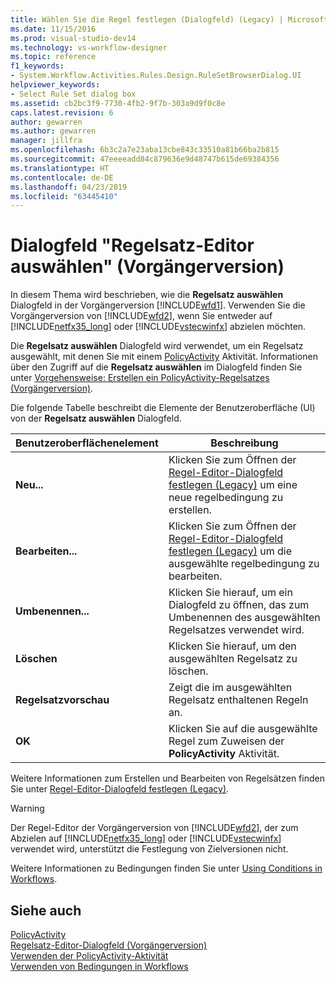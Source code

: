 ```yaml
---
title: Wählen Sie die Regel festlegen (Dialogfeld) (Legacy) | Microsoft-Dokumentation
ms.date: 11/15/2016
ms.prod: visual-studio-dev14
ms.technology: vs-workflow-designer
ms.topic: reference
f1_keywords:
- System.Workflow.Activities.Rules.Design.RuleSetBrowserDialog.UI
helpviewer_keywords:
- Select Rule Set dialog box
ms.assetid: cb2bc3f9-7730-4fb2-9f7b-303a9d9f0c8e
caps.latest.revision: 6
author: gewarren
ms.author: gewarren
manager: jillfra
ms.openlocfilehash: 6b3c2a7e23aba13cbe843c33510a81b66ba2b815
ms.sourcegitcommit: 47eeeeadd84c879636e9d48747b615de69384356
ms.translationtype: HT
ms.contentlocale: de-DE
ms.lasthandoff: 04/23/2019
ms.locfileid: "63445410"
---
```

# <a name="select-rule-set-dialog-box-legacy"></a>Dialogfeld "Regelsatz-Editor auswählen" (Vorgängerversion)
In diesem Thema wird beschrieben, wie die **Regelsatz auswählen** Dialogfeld in der Vorgängerversion [!INCLUDE[wfd1](../includes/wfd1-md.md)]. Verwenden Sie die Vorgängerversion von [!INCLUDE[wfd2](../includes/wfd2-md.md)], wenn Sie entweder auf [!INCLUDE[netfx35_long](../includes/netfx35-long-md.md)] oder [!INCLUDE[vstecwinfx](../includes/vstecwinfx-md.md)] abzielen möchten.  
  
 Die **Regelsatz auswählen** Dialogfeld wird verwendet, um ein Regelsatz ausgewählt, mit denen Sie mit einem [PolicyActivity](http://go.microsoft.com/fwlink?LinkID=65019) Aktivität. Informationen über den Zugriff auf die **Regelsatz auswählen** im Dialogfeld finden Sie unter [Vorgehensweise: Erstellen ein PolicyActivity-Regelsatzes (Vorgängerversion)](../workflow-designer/how-to-create-a-policyactivity-rule-set-legacy.md).  
  
 Die folgende Tabelle beschreibt die Elemente der Benutzeroberfläche (UI) von der **Regelsatz auswählen** Dialogfeld.  
  
|Benutzeroberflächenelement|Beschreibung|  
|----------------|-----------------|  
|**Neu...**|Klicken Sie zum Öffnen der [Regel-Editor-Dialogfeld festlegen (Legacy)](../workflow-designer/rule-set-editor-dialog-box-legacy.md) um eine neue regelbedingung zu erstellen.|  
|**Bearbeiten...**|Klicken Sie zum Öffnen der [Regel-Editor-Dialogfeld festlegen (Legacy)](../workflow-designer/rule-set-editor-dialog-box-legacy.md) um die ausgewählte regelbedingung zu bearbeiten.|  
|**Umbenennen...**|Klicken Sie hierauf, um ein Dialogfeld zu öffnen, das zum Umbenennen des ausgewählten Regelsatzes verwendet wird.|  
|**Löschen**|Klicken Sie hierauf, um den ausgewählten Regelsatz zu löschen.|  
|**Regelsatzvorschau**|Zeigt die im ausgewählten Regelsatz enthaltenen Regeln an.|  
|**OK**|Klicken Sie auf die ausgewählte Regel zum Zuweisen der **PolicyActivity** Aktivität.|  
  
 Weitere Informationen zum Erstellen und Bearbeiten von Regelsätzen finden Sie unter [Regel-Editor-Dialogfeld festlegen (Legacy)](../workflow-designer/rule-set-editor-dialog-box-legacy.md).  
  
> [!WARNING]
> Der Regel-Editor der Vorgängerversion von  [!INCLUDE[wfd2](../includes/wfd2-md.md)], der zum Abzielen auf [!INCLUDE[netfx35_long](../includes/netfx35-long-md.md)] oder [!INCLUDE[vstecwinfx](../includes/vstecwinfx-md.md)] verwendet wird, unterstützt die Festlegung von Zielversionen nicht.  
  
 Weitere Informationen zu Bedingungen finden Sie unter [Using Conditions in Workflows](http://go.microsoft.com/fwlink?LinkID=65009).  
  
## <a name="see-also"></a>Siehe auch  
 [PolicyActivity](http://go.microsoft.com/fwlink?LinkID=65019)   
 [Regelsatz-Editor-Dialogfeld (Vorgängerversion)](../workflow-designer/rule-set-editor-dialog-box-legacy.md)   
 [Verwenden der PolicyActivity-Aktivität](http://go.microsoft.com/fwlink?LinkID=65004)   
 [Verwenden von Bedingungen in Workflows](http://go.microsoft.com/fwlink?LinkID=65009)